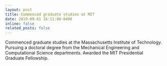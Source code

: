 ```yaml
---
layout: post
title: Commenced graduate studies at MIT
date: 2019-09-01 16:11:00-0400
inline: false
related_posts: false
---
```


Commenced graduate studies at the Massachusetts Institute of Technology.
Pursuing a doctoral degree from the Mechanical Engineering and Computational Science departments.
Awarded the MIT Presidential Graduate Fellowship.

